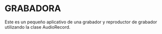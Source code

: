 # GRABADORA
Este es un pequeño aplicativo de una grabador y reproductor de grabador utilizando la clase AudioRecord.
